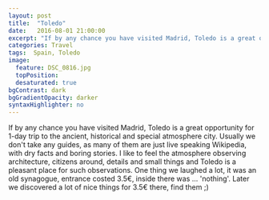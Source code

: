 ```yaml
---
layout: post
title:  "Toledo"
date:   2016-08-01 21:00:00
excerpt: "If by any chance you have visited Madrid, Toledo is a great opportunity for 1-day trip to the ancient, historical and special atmosphere city..."
categories: Travel
tags:  Spain, Toledo 
image:
  feature: DSC_0816.jpg
  topPosition:
  desaturated: true
bgContrast: dark
bgGradientOpacity: darker
syntaxHighlighter: no
---
```

If by any chance you have visited Madrid, Toledo is a great opportunity for 1-day trip to the ancient, historical and special atmosphere city. Usually we don't take any guides, as many of them are just live speaking Wikipedia, with dry facts and boring stories. I like to feel the atmosphere observing architecture, citizens around, details and small things and Toledo is a pleasant place for such observations. One thing we laughed a lot, it was an old synagogue, entrance costed 3.5€, inside there was ... 'nothing'. Later we discovered a lot of nice things for 3.5€ there, find them ;)
